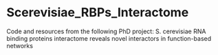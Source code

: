 # Scerevisiae_RBPs_Interactome
Code and resources from the following PhD project: S. cerevisiae RNA binding proteins interactome reveals novel interactors in function-based networks
